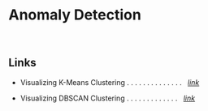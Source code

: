 Anomaly Detection
=================
<br>


Links 
-----

-  Visualizing K-Means Clustering . . . . . . . . . . . . . . &nbsp; [*link*](https://www.naftaliharris.com/blog/visualizing-k-means-clustering/)

-  Visualizing DBSCAN Clustering . . . . . . . . . . . . . &nbsp; [*link*](https://www.naftaliharris.com/blog/visualizing-dbscan-clustering/)




